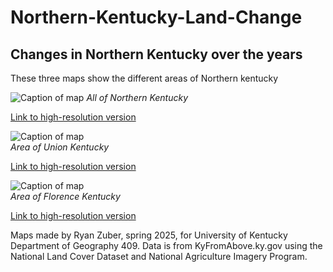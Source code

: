 # Northern-Kentucky-Land-Change

## Changes in Northern Kentucky over the years

These three maps show the different areas of Northern kentucky

![Caption of map](NorthernKentucky2.jpg) 
_All of Northern Kentucky_

[Link to high-resolution version](NorthernKentucky2.pdf)

![Caption of map](NorthernKentucky1.jpg)  
_Area of Union Kentucky_

[Link to high-resolution version](NorthernKentucky1.pdf)

![Caption of map](NorthernKentucky3.jpg)  
_Area of Florence Kentucky_

[Link to high-resolution version](NorthernKentucky3.pdf)

Maps made by Ryan Zuber, spring 2025, for University of Kentucky Department of Geography 409. Data is from KyFromAbove.ky.gov using the National Land Cover Dataset and National Agriculture Imagery Program.
